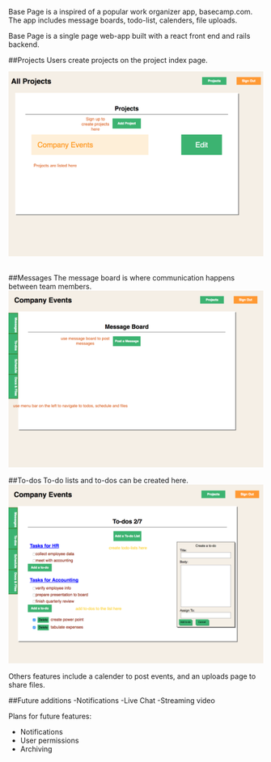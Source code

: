 Base Page is a inspired of a popular work organizer app, basecamp.com.
The app includes message boards, todo-list, calenders, file uploads.


Base Page is a single page web-app built with a react front end and rails backend.

##Projects
Users create projects on the project index page.

<img src="./docs/images/projects.png"/>
<br><br>

##Messages
The message board is where communication happens between team members.
<img src="./docs/images/messages.png"/>

##To-dos
To-do lists and to-dos can be created here.
<img src="./docs/images/todos.png"/>

Others features include a calender to post events, and an uploads page to share
files.

##Future additions
-Notifications
-Live Chat
-Streaming video




















Plans for future features:
- Notifications
- User permissions
- Archiving
